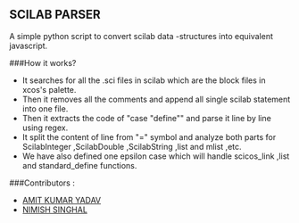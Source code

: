## SCILAB PARSER ##
A simple python script to convert scilab data -structures into equivalent javascript.

###How it works?

 - It searches for all the .sci files in scilab which are the block files in xcos's palette. 
 - Then it removes all the comments and append all single scilab statement into one file.
 - Then it extracts the code of "case "define"" and parse it line by line using regex.
 - It split the content of line from "=" symbol and analyze both parts for ScilabInteger ,ScilabDouble ,ScilabString ,list and mlist ,etc.
 - We have also defined one epsilon case which will handle scicos_link ,list and standard_define functions.

###Contributors :

 - [AMIT KUMAR YADAV](https://github.com/grenadier-amit)
 - [NIMISH SINGHAL](https://github.com/ASP1234)

